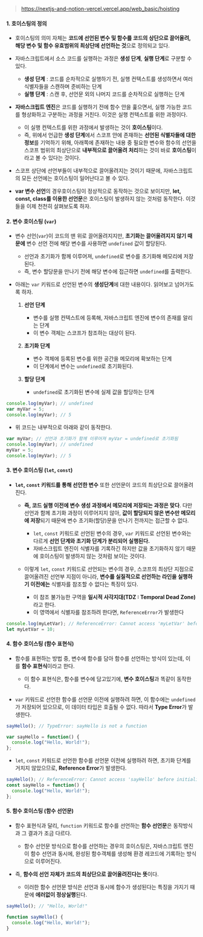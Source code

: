 > https://nextjs-and-notion-vercel.vercel.app/web_basic/hoisting

#### 1. 호이스팅의 정의

- 호이스팅의 의미 자체는 **코드에 선언된 변수 및 함수를 코드의 상단으로 끌어올려, 해당 변수 및 함수 유효범위의 최상단에 선언하는 것**으로 정의되고 있다.

- 자바스크립트에서 소스 코드를 실행하는 과정은 **생성 단계**, **실행 단계**로 구분할 수 있다.
	- **생성 단계** : 코드를 순차적으로 실행하기 전, 실행 컨텍스트를 생성하면서 여러 식별자들을 스캔하며 준비하는 단계
	- **실행 단계** : 스캔 후, 선언문 외의 나머지 코드를 순차적으로 실행하는 단계

- **자바스크립트 엔진**은 코드를 실행하기 전에 함수 안을 훑으면서, 실행 가능한 코드를 형상화하고 구분하는 과정을 거친다. 이것은 실행 컨텍스트를 위한 과정이다.
	- 이 실행 컨텍스트를 위한 과정에서 발생하는 것이 **호이스팅**이다. 
	- 즉, 위에서 언급한 **생성 단계**에서 스코프 안에 존재하는 **선언된 식별자들에 대한 정보**를 기억하기 위해, 아래쪽에 존재하는 내용 중 필요한 변수와 함수의 선언을 스코프 범위의 최상단으로 **내부적으로 끌어올려 처리**하는 것이 바로 **호이스팅**이라고 볼 수 있다는 것이다.

- 스코프 상단에 선언부들이 내부적으로 끌어올려지는 것이기 때문에, 자바스크립트의 모든 선언에는 호이스팅이 일어난다고 볼 수 있다.

- **var 변수 선언**의 경우호이스팅이 정상적으로 동작하는 것으로 보이지만, **let, const, class를 이용한 선언문**은 호이스팅이 발생하지 않는 것처럼 동작한다. 이것들을 이제 천천히 살펴보도록 하자.


#### 2. 변수 호이스팅 (`var`) 

- 변수 선언(`var`)이 코드의 맨 위로 끌어올려지지만, **초기화는 끌어올려지지 않기 때문에** 변수 선언 전에 해당 변수를 사용하면 `undefined` 값이 할당된다.
	- 선언과 초기화가 함께 이루어져, `undefined`로 변수를 초기화해 메모리에 저장된다.
	- 즉, 변수 할당문을 만나기 전에 해당 변수에 접근하면 `undefined`를 출력한다.

- 아래는 `var` 키워드로 선언된 변수의 **생성단계**에 대한 내용이다. 읽어보고 넘어가도록 하자.
	1. **선언 단계**
	    - 변수를 실행 컨텍스트에 등록해, 자바스크립트 엔진에 변수의 존재를 알리는 단계
	    - 이 변수 객체는 스코프가 참조하는 대상이 된다.
	
	2. **초기화 단계**
	    - 변수 객체에 등록된 변수를 위한 공간을 메모리에 확보하는 단계
	    - 이 단계에서 변수는 `undefined`로 초기화된다.
	
	3. **할당 단계**
	    - `undefined`로 초기화된 변수에 실제 값을 할당하는 단계

```javascript
console.log(myVar); // undefined
var myVar = 5;
console.log(myVar); // 5
```

- 위 코드는 내부적으로 아래와 같이 동작한다.
```javascript
var myVar; // 선언과 초기화가 함께 이루어져 myVar = undefined로 초기화됨
console.log(myVar); // undefined
myVar = 5;
console.log(myVar); // 5
```


#### 3. 변수 호이스팅 (`let`, `const`)

- **`let`, `const` 키워드를 통해 선언한 변수** 또한 선언문이 코드의 최상단으로 끌어올려진다.
	- **즉, 코드 실행 이전에 변수 생성 과정에서 메모리에 저장되는 과정은 맞다**. 다만 선언과 함께 초기화 과정이 이루어지지 않아, **값이 할당되지 않은 변수만 메모리에 저장**되기 때문에 변수 초기화(할당)문을 만나기 전까지는 접근할 수 없다. 
		- `let`, `const` 키워드로 선언된 변수의 경우, `var` 키워드로 선언된 변수와는 다르게 **선언 단계와 초기화 단계가 분리되어 실행된다.**
		- 자바스크립트 엔진이 식별자를 기록하긴 하지만 값을 초기화하지 않기 때문에 호이스팅이 발생하지 않는 것처럼 보이는 것이다.

    - 이렇게 `let`, `const` 키워드로 선언되는 변수의 경우, 스코프의 최상단 지점으로 끌어올려진 선언부 지점이 아니라, **변수를 실질적으로 선언하는 라인을 실행하기 이전에는** 식별자를 참조할 수 없다는 특징이 있다.
	    - 이 참조 불가능한 구역을 **일시적 사각지대(TDZ : Temporal Dead Zone)** 라고 한다.
	    - 이 영역에서 식별자를 참조하려 한다면, `ReferenceError`가 발생한다

```javascript
console.log(myLetVar); // ReferenceError: Cannot access 'myLetVar' before initialization
let myLetVar = 10;
```


#### 4. 함수 호이스팅 (함수 표현식)

- 함수를 표현하는 방법 중, 변수에 함수를 담아 함수를 선언하는 방식이 있는데, 이를 **함수 표현식**이라고 한다.
	- 이 함수 표현식은, 함수를 변수에 담고있기에, **변수 호이스팅**과 똑같이 동작한다.

- `var` 키워드로 선언한 함수를 선언문 이전에 실행하려 하면, 이 함수에는 `undefined`가 저장되어 있으므로, 이 데이터 타입은 호출될 수 없다. 따라서 **Type Error**가 발생한다.
```js
sayHello(); // TypeError: sayHello is not a function

var sayHello = function() {
  console.log("Hello, World!");
};
```

- `let`, `const` 키워드로 선언한 함수를 선언문 이전에 실행하려 하면, 초기화 단계를 거치지 않았으므로, **Reference Error**가 발생한다.
```js
sayHello(); // ReferenceError: Cannot access 'sayHello' before initialization
const sayHello = function() {
  console.log("Hello, World!");
};
```


#### 5. 함수 호이스팅 (함수 선언문)

- 함수 표현식과 달리, `function` 키워드로 함수를 선언하는 **함수 선언문**은 동작방식과 그 결과가 조금 다르다.
	- 함수 선언문 방식으로 함수를 선언하는 경우의 호이스팅은, 자바스크립트 엔진이 함수 선언과 동시에, 완성된 함수객체를 생성해 환경 레코드에 기록하는 방식으로 이루어진다.

- 즉, **함수의 선언 자체가 코드의 최상단으로 끌어올려진다는 뜻**이다. 
	- 이러한 함수 선언문 방식은 선언과 동시에 함수가 생성된다는 특징을 가지기 때문에 **에러없이 정상실행**된다.
```javascript
sayHello(); // "Hello, World!"

function sayHello() {
  console.log("Hello, World!");
}
```